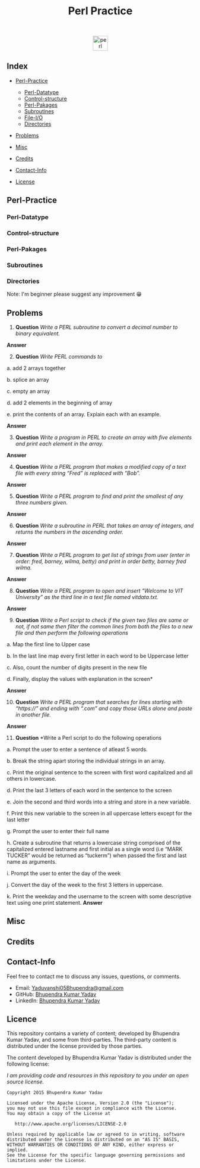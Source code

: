 <h1 align="center">Perl Practice</h1>

<br/>
<p align="center">
  <img src="https://www.vectorlogo.zone/logos/perl/perl-icon.svg" alt="perl" width="40" height="40"/>
</p>

## Index

* [Perl-Practice](#perl-practice)
    * [Perl-Datatype](#Perl-Datatype)
    * [Control-structure](#Control-structure)
    * [Perl-Pakages](#Perl-Pakages)
    * [Subroutines](#Subroutines)
    * [File-I/O](#File-I/O)
    * [Directories](#Directories)
    
* [Problems](#Problems)
* [Misc](#Misc)
* [Credits](#Credits)
* [Contact-Info](#Contact-Info)
* [License](#License)

## Perl-Practice

### Perl-Datatype
### Control-structure
### Perl-Pakages
### Subroutines
### Directories

Note: I'm beginner please suggest any improvement :grin:

## Problems
1. **Question** 
*Write a PERL subroutine to convert a decimal number to binary equivalent.*

**Answer**

2. **Question**
*Write PERL commands to*

a. add 2 arrays together 

b. splice an array 

c. empty an array 

d. add 2 elements in the beginning of array 

e. print the contents of an array. Explain each with an example.

**Answer**

3. **Question**
*Write a program in PERL to create an array with five elements and print each element in the array.*

**Answer**

4. **Question**
*Write a PERL program that makes a modified copy of a text file with every string “Fred” is replaced with “Bob”.*

**Answer**

5. **Question**
*Write a PERL program to find and print the smallest of any three numbers given.*

**Answer**

6. **Question**
*Write a subroutine in PERL that takes an array of integers, and returns the numbers in the ascending order.*

**Answer**

7. **Question**
*Write a PERL program to get list of strings from user (enter in order: fred, barney, wilma, betty) and print in order betty, barney fred wilma.*

**Answer**

8. **Question**
*Write a PERL program to open and insert “Welcome to VIT University” as the third line in a text file named vitdata.txt.*

**Answer**

9. **Question**
*Write a Perl script to check if the given two files are same or not, if not same then filter the common lines from both the files to a new file and then perform the following operations*

a.	Map the first line to Upper case  

b.	In the last line map every first letter in each word to be Uppercase letter

c.	Also, count the number of digits present in the new file 

d.	Finally, display the values with explanation in the screen*

**Answer**

10. **Question**
*Write a PERL program that searches for lines starting with “https://” and ending with “.com” and copy those URLs alone and paste in another file.*

**Answer**

11. **Question**
*Write a Perl script to do the following operations

a.	Prompt the user to enter a sentence of atleast 5 words.

b.	Break the string apart storing the individual strings in an array.

c.	Print the original sentence to the screen with first word capitalized and all others in lowercase.

d.	Print the last 3 letters of each word in the sentence to the screen

e.	Join the second and third words into a string and store in a new variable.

f.	Print this new variable to the screen in all uppercase letters except for the last letter 

g.	Prompt the user to enter their full name

h.	Create a subroutine that returns a lowercase string comprised of the capitalized entered lastname and first initial as a single word (i.e “MARK TUCKER” would be returned as “tuckerm”) when passed the first and last name as arguments.

i.	Prompt the user to enter the day of the week

j.	Convert the day of the week to the first 3 letters in uppercase.

k.	Print the weekday and the username to the screen with some descriptive text using one print statement.
**Answer**

## Misc

## Credits

## Contact-Info

Feel free to contact me to discuss any issues, questions, or comments.

* Email: [Yaduvanshi05Bhupendra@gmail.com](mailto:Yaduvanshi05Bhupendra@gmail.com)
* GitHub: [Bhupendra Kumar Yadav](https://github.com/Yaduvanshi05Bhupendra)
* LinkedIn: [Bhupendra Kumar Yadav](https://www.linkedin.com/in/yaduvanshi05bhupendra)

## Licence

This repository contains a variety of content; developed by Bhupendra Kumar Yadav, and some from third-parties.  The third-party content is distributed under the license provided by those parties.

The content developed by Bhupendra Kumar Yadav is distributed under the following license:

*I am providing code and resources in this repository to you under an open source license.*

    Copyright 2015 Bhupendra Kumar Yadav

    Licensed under the Apache License, Version 2.0 (the "License");
    you may not use this file except in compliance with the License.
    You may obtain a copy of the License at

       http://www.apache.org/licenses/LICENSE-2.0

    Unless required by applicable law or agreed to in writing, software
    distributed under the License is distributed on an "AS IS" BASIS,
    WITHOUT WARRANTIES OR CONDITIONS OF ANY KIND, either express or implied.
    See the License for the specific language governing permissions and
    limitations under the License.
